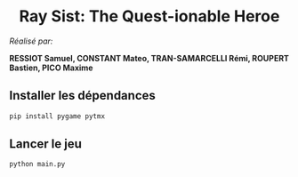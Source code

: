 <h1 align="center">Ray Sist: The Quest-ionable Heroe</h1>

*Réalisé par:*

**RESSIOT Samuel, CONSTANT Mateo, TRAN-SAMARCELLI Rémi, ROUPERT Bastien, PICO Maxime**

## Installer les dépendances

```sh
pip install pygame pytmx
```

## Lancer le jeu

```sh
python main.py
```
